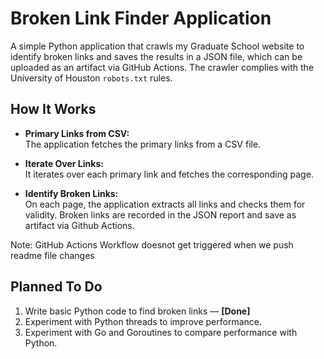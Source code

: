 # Broken Link Finder Application

A simple Python application that crawls my Graduate School website to identify broken links and saves the results in a JSON file, which can be uploaded as an artifact via GitHub Actions. The crawler complies with the University of Houston `robots.txt` rules.

## How It Works

- **Primary Links from CSV:**  
  The application fetches the primary links from a CSV file.

- **Iterate Over Links:**  
  It iterates over each primary link and fetches the corresponding page.

- **Identify Broken Links:**  
  On each page, the application extracts all links and checks them for validity. Broken links are recorded in the JSON report and save as artifact via Github Actions.

Note: GitHub Actions Workflow doesnot get triggered when we push readme file changes

## Planned To Do

1. Write basic Python code to find broken links — **[Done]**
2. Experiment with Python threads to improve performance.
3. Experiment with Go and Goroutines to compare performance with Python.

